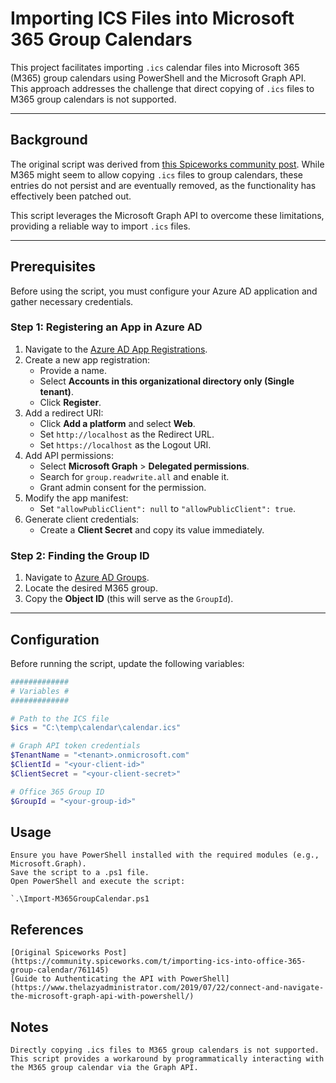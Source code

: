 # Importing ICS Files into Microsoft 365 Group Calendars

This project facilitates importing `.ics` calendar files into Microsoft 365 (M365) group calendars using PowerShell and the Microsoft Graph API. This approach addresses the challenge that direct copying of `.ics` files to M365 group calendars is not supported.

---

## Background

The original script was derived from [this Spiceworks community post](https://community.spiceworks.com/t/importing-ics-into-office-365-group-calendar/761145). While M365 might seem to allow copying `.ics` files to group calendars, these entries do not persist and are eventually removed, as the functionality has effectively been patched out.

This script leverages the Microsoft Graph API to overcome these limitations, providing a reliable way to import `.ics` files.

---

## Prerequisites

Before using the script, you must configure your Azure AD application and gather necessary credentials.

### Step 1: Registering an App in Azure AD
1. Navigate to the [Azure AD App Registrations](https://portal.azure.com/#blade/Microsoft_AAD_RegisteredApps/ApplicationsListBlade).
2. Create a new app registration:
   - Provide a name.
   - Select **Accounts in this organizational directory only (Single tenant)**.
   - Click **Register**.
3. Add a redirect URI:
   - Click **Add a platform** and select **Web**.
   - Set `http://localhost` as the Redirect URL.
   - Set `https://localhost` as the Logout URI.
4. Add API permissions:
   - Select **Microsoft Graph** > **Delegated permissions**.
   - Search for `group.readwrite.all` and enable it.
   - Grant admin consent for the permission.
5. Modify the app manifest:
   - Set `"allowPublicClient": null` to `"allowPublicClient": true`.
6. Generate client credentials:
   - Create a **Client Secret** and copy its value immediately.

### Step 2: Finding the Group ID
1. Navigate to [Azure AD Groups](https://portal.azure.com/#blade/Microsoft_AAD_IAM/GroupsManagementMenuBlade/AllGroups).
2. Locate the desired M365 group.
3. Copy the **Object ID** (this will serve as the `GroupId`).

---

## Configuration

Before running the script, update the following variables:

```powershell
#############
# Variables #
#############

# Path to the ICS file
$ics = "C:\temp\calendar\calendar.ics"

# Graph API token credentials
$TenantName = "<tenant>.onmicrosoft.com"
$ClientId = "<your-client-id>"
$ClientSecret = "<your-client-secret>"

# Office 365 Group ID
$GroupId = "<your-group-id>"
```


## Usage

    Ensure you have PowerShell installed with the required modules (e.g., Microsoft.Graph).
    Save the script to a .ps1 file.
    Open PowerShell and execute the script:

    `.\Import-M365GroupCalendar.ps1

## References

    [Original Spiceworks Post](https://community.spiceworks.com/t/importing-ics-into-office-365-group-calendar/761145)
    [Guide to Authenticating the API with PowerShell](https://www.thelazyadministrator.com/2019/07/22/connect-and-navigate-the-microsoft-graph-api-with-powershell/)

## Notes

    Directly copying .ics files to M365 group calendars is not supported.
    This script provides a workaround by programmatically interacting with the M365 group calendar via the Graph API.
